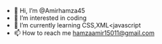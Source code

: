 - 👋 Hi, I’m @Amirhamza45
- 👀 I’m interested in coding
- 🌱 I’m currently learning CSS,XML<javascript
- 📫 How to reach me hamzaamir15011@gmail.com

<!---
Amirhamza45/Amirhamza45 is a ✨ special ✨ repository because its `README.md` (this file) appears on your GitHub profile.
You can click the Preview link to take a look at your changes.
--->
